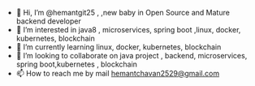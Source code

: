 - 👋 Hi, I’m @hemantgit25 ,  ,new baby in Open Source and Mature backend developer
- 👀 I’m interested in java8 , microservices, spring boot ,linux, docker, kubernetes, blockchain
- 🌱 I’m currently learning linux, docker, kubernetes, blockchain
- 💞️ I’m looking to collaborate on java project , backend, microservices, spring boot,kubernetes , blockchain
- 📫 How to reach me by mail hemantchavan2529@gmail.com

<!---
hemantgit25/hemantgit25 is a ✨ special ✨ repository because its `README.md` (this file) appears on your GitHub profile.
You can click the Preview link to take a look at your changes.
--->
